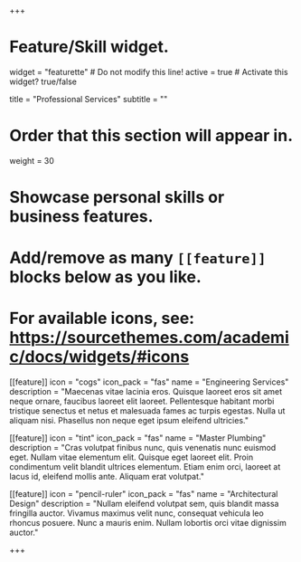 +++
# Feature/Skill widget.
widget = "featurette"  # Do not modify this line!
active = true  # Activate this widget? true/false

title = "Professional Services"
subtitle = ""

# Order that this section will appear in.
weight = 30

# Showcase personal skills or business features.
# 
# Add/remove as many `[[feature]]` blocks below as you like.
# 
# For available icons, see: https://sourcethemes.com/academic/docs/widgets/#icons

[[feature]]
  icon = "cogs"
  icon_pack = "fas"
  name = "Engineering Services"
  description = "Maecenas vitae lacinia eros. Quisque laoreet eros sit amet neque ornare, faucibus laoreet elit laoreet. Pellentesque habitant morbi tristique senectus et netus et malesuada fames ac turpis egestas. Nulla ut aliquam nisi. Phasellus non neque eget ipsum eleifend ultricies."

[[feature]]
  icon = "tint"
  icon_pack = "fas"
  name = "Master Plumbing"
  description = "Cras volutpat finibus nunc, quis venenatis nunc euismod eget. Nullam vitae elementum elit. Quisque eget laoreet elit. Proin condimentum velit blandit ultrices elementum. Etiam enim orci, laoreet at lacus id, eleifend mollis ante. Aliquam erat volutpat."
  
[[feature]]
  icon = "pencil-ruler"
  icon_pack = "fas"
  name = "Architectural Design"
  description = "Nullam eleifend volutpat sem, quis blandit massa fringilla auctor. Vivamus maximus velit nunc, consequat vehicula leo rhoncus posuere. Nunc a mauris enim. Nullam lobortis orci vitae dignissim auctor."
  
+++
